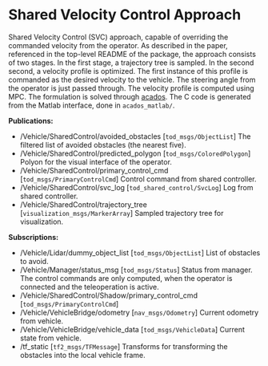 # Shared Velocity Control Approach
Shared Velocity Control (SVC) approach, capable of overriding the commanded velocity from the operator. As described in the paper, referenced in the top-level README of the package, the approach consists of two stages. In the first stage, a trajectory tree is sampled. In the second second, a velocity profile is optimized. The first instance of this profile is commanded as the desired velocity to the vehicle. The steering angle from the operator is just passed through. The velocity profile is computed using MPC. The formulation is solved through [acados](https://github.com/acados/acados). The C code is generated from the Matlab interface, done in `acados_matlab/`.

**Publications:**
 * /Vehicle/SharedControl/avoided_obstacles [`tod_msgs/ObjectList`] The filtered list of avoided obstacles (the nearest five).  
 * /Vehicle/SharedControl/predicted_polygon [`tod_msgs/ColoredPolygon`] Polyon for the visual interface of the operator.
 * /Vehicle/SharedControl/primary_control_cmd [`tod_msgs/PrimaryControlCmd`] Control command from shared controller.
 * /Vehicle/SharedControl/svc_log [`tod_shared_control/SvcLog`] Log from shared controller.
 * /Vehicle/SharedControl/trajectory_tree [`visualization_msgs/MarkerArray`] Sampled trajectory tree for visualization.

**Subscriptions:**
 * /Vehicle/Lidar/dummy_object_list [`tod_msgs/ObjectList`] List of obstacles to avoid. 
 * /Vehicle/Manager/status_msg [`tod_msgs/Status`] Status from manager. The control commands are only computed, when the operator is connected and the teleoperation is active.
 * /Vehicle/SharedControl/Shadow/primary_control_cmd [`tod_msgs/PrimaryControlCmd`]
 * /Vehicle/VehicleBridge/odometry [`nav_msgs/Odometry`] Current odometry from vehicle.
 * /Vehicle/VehicleBridge/vehicle_data [`tod_msgs/VehicleData`] Current state from vehicle.
 * /tf_static [`tf2_msgs/TFMessage`] Transforms for transforming the obstacles into the local vehicle frame.
